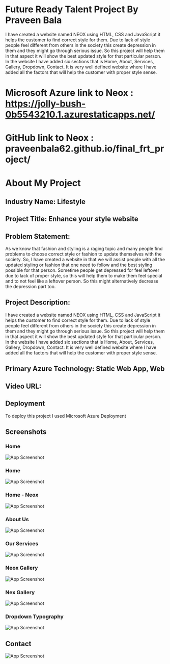 
# Future Ready Talent Project By Praveen Bala

I have created a website named NEOX using HTML, CSS and JavaScript it helps the customer to find correct style for them. Due to lack of style people feel different from others in the society this create depression in them and they might go through serious issue. So this project will help them in that aspect it will show the best updated style for that particular person. In the website I have added six sections that is Home, About, Services, Gallery, Dropdown, Contact. It is very well defined website where I have added all the factors that will help the customer with proper style sense.

# Microsoft Azure link to Neox : https://jolly-bush-0b5543210.1.azurestaticapps.net/

# GitHub link to Neox : praveenbala62.github.io/final_frt_project/

# About My Project

## Industry Name: Lifestyle

## Project Title: Enhance your style website

## Problem Statement:

As we know that fashion and styling is a raging topic and many people find problems to choose correct style or fashion to update themselves with the society. So, I have created a website in that we will assist people with all the updated styling or fashion that one need to follow and the best styling possible for that person. Sometime people get depressed for feel leftover due to lack of proper style, so this will help them to make them feel special and to not feel like a leftover person. So this might alternatively decrease the depression part too.

## Project Description:

I have created a website named NEOX using HTML, CSS and JavaScript it helps the customer to find correct style for them. Due to lack of style people feel different from others in the society this create depression in them and they might go through serious issue. So this project will help them in that aspect it will show the best updated style for that particular person. In the website I have added six sections that is Home, About, Services, Gallery, Dropdown, Contact. It is very well defined website where I have added all the factors that will help the customer with proper style sense.

## Primary Azure Technology: Static Web App, Web

## Video URL: 

## Deployment

To deploy this project I used Microsoft Azure Deployment


## Screenshots
### Home

![App Screenshot](https://user-images.githubusercontent.com/105816414/180622184-14335c58-60ff-46d6-823a-8b9e397a21c1.png)
### Home

![App Screenshot](https://user-images.githubusercontent.com/105816414/180621949-657c08b6-8380-443b-a76b-fd359f60f688.png)
### Home - Neox

![App Screenshot](https://user-images.githubusercontent.com/105816414/180622059-1f6a5b80-2178-4ef4-9cf4-39089d232652.png)
### About Us

![App Screenshot](https://user-images.githubusercontent.com/105816414/180622257-fc453565-7d62-4f2c-a711-e2c98269c65f.png)
### Our Services

![App Screenshot](https://user-images.githubusercontent.com/105816414/180622093-7f3aae46-8db6-483a-99fc-b1a96842a273.png)
### Neox Gallery

![App Screenshot](https://user-images.githubusercontent.com/105816414/180622104-ce11c920-fb41-4055-83d5-c7126cb0d62f.png)
### Nex Gallery

![App Screenshot](https://user-images.githubusercontent.com/105816414/180622119-5bffcf8e-60a3-4c70-b252-ce3bbf1eb37c.png)
### Dropdown Typography

![App Screenshot](https://user-images.githubusercontent.com/105816414/180622138-36bebe21-c538-4c50-8a09-4ef4a3cc790a.png)
## Contact

![App Screenshot](https://user-images.githubusercontent.com/105816414/180622146-290ca76a-4f82-4342-b773-aeb6ffb2e28f.png)

